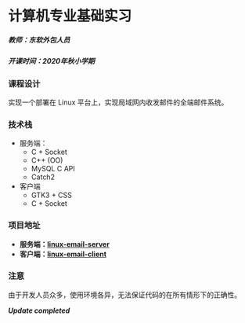 # 计算机专业基础实习

##### 教师：东软外包人员

##### 开课时间：2020年秋小学期

### 课程设计

实现一个部署在 Linux 平台上，实现局域网内收发邮件的全端邮件系统。

### 技术栈

- 服务端：
  - C + Socket
  - C++ (OO)
  - MySQL C API
  - Catch2
- 客户端
  - GTK3 + CSS
  - C + Socket

### 项目地址

- **服务端：[linux-email-server](https://github.com/Hyperzsb/linux-email-server)**
- **客户端：[linux-email-client](https://github.com/Hyperzsb/linux-email-server)**

### 注意

由于开发人员众多，使用环境各异，无法保证代码的在所有情形下的正确性。

***Update completed***